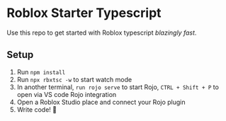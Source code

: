# Roblox Starter Typescript
Use this repo to get started with Roblox typescript *blazingly fast*.

## Setup
1. Run `npm install`
2. Run `npx rbxtsc -w` to start watch mode
3. In another terminal, `run rojo serve` to start Rojo, `CTRL + Shift + P` to open via VS code Rojo integration
4. Open a Roblox Studio place and connect your Rojo plugin
5. Write code! 🎉
